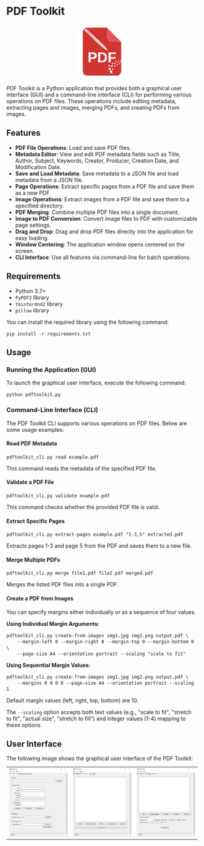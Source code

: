 # PDF Toolkit
<p align="center">
    <img src="assets/pdftoolkit.png" alt="PDF Toolkit" width="142"/>
</p>
PDF Toolkit is a Python application that provides both a graphical user interface (GUI) and a command-line interface (CLI) for performing various operations on PDF files. These operations include editing metadata, extracting pages and images, merging PDFs, and creating PDFs from images.

## Features

- **PDF File Operations**: Load and save PDF files.
- **Metadata Editor**: View and edit PDF metadata fields such as Title, Author, Subject, Keywords, Creator, Producer, Creation Date, and Modification Date.
- **Save and Load Metadata**: Save metadata to a JSON file and load metadata from a JSON file.
- **Page Operations**: Extract specific pages from a PDF file and save them as a new PDF.
- **Image Operations**: Extract images from a PDF file and save them to a specified directory.
- **PDF Merging**: Combine multiple PDF files into a single document.
- **Image to PDF Conversion**: Convert image files to PDF with customizable page settings.
- **Drag and Drop**: Drag and drop PDF files directly into the application for easy loading.
- **Window Centering**: The application window opens centered on the screen.
- **CLI Interface**: Use all features via command-line for batch operations.

## Requirements

- Python 3.7+
- `PyPDF2` library
- `tkinterdnd2` library
- `pillow` library

You can install the required library using the following command:

```
pip install -r requirements.txt
```

## Usage
### **Running the Application (GUI)**

To launch the graphical user interface, execute the following command:
```
python pdftoolkit.py
```

### **Command-Line Interface (CLI)**

The PDF Toolkit CLI supports various operations on PDF files. Below are some usage examples:
#### Read PDF Metadata
```
pdftoolkit_cli.py read example.pdf
```
This command reads the metadata of the specified PDF file.
#### Validate a PDF File
```
pdftoolkit_cli.py validate example.pdf
```
This command checks whether the provided PDF file is valid.
#### Extract Specific Pages
```
pdftoolkit_cli.py extract-pages example.pdf "1-3,5" extracted.pdf
```
Extracts pages 1-3 and page 5 from the PDF and saves them to a new file.
#### Merge Multiple PDFs
```
pdftoolkit_cli.py merge file1.pdf file2.pdf merged.pdf
```
Merges the listed PDF files into a single PDF.
#### Create a PDF from Images
You can specify margins either individually or as a sequence of four values.

**Using Individual Margin Arguments:**
```
pdftoolkit_cli.py create-from-images img1.jpg img2.png output.pdf \
    --margin-left 0 --margin-right 0 --margin-top 0 --margin-bottom 0 \
    --page-size A4 --orientation portrait --scaling "scale to fit"
```

**Using Sequential Margin Values:**
```
pdftoolkit_cli.py create-from-images img1.jpg img2.png output.pdf \
    --margins 0 0 0 0 --page-size A4 --orientation portrait --scaling 1
```
Default margin values (left, right, top, bottom) are 10.

The ```--scaling``` option accepts both text values (e.g., "scale to fit", "stretch to fit", "actual size", "stretch to fill") and integer values (1-4) mapping to these options.


## User Interface

The following image shows the graphical user interface of the PDF Toolkit:

<div align="center">
  <table>
    <tr>
      <td><img src="assets/gui.png" width="900" alt="PDF Operations Tab"></td>
      <td><img src="assets/gui_merger_tab.png" width="900" alt=" PDF Merger Tab"></td>
      <td><img src="assets/gui_image_to_pdf_tab.png" width="900" alt="Image to PDF Tab"></td>
    </tr>
  </table>
</div>
